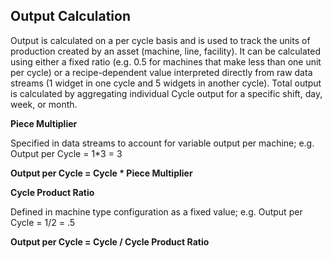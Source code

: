 ## **Output Calculation**

Output is calculated on a per cycle basis and is used to track the units of production created by an asset \(machine, line, facility\). It can be calculated using either a fixed ratio \(e.g. 0.5 for machines that make less than one unit per cycle\) or a recipe-dependent value interpreted directly from raw data streams \(1 widget in one cycle and 5 widgets in another cycle\). Total output is calculated by aggregating individual Cycle output for a specific shift, day, week, or month.



**Piece Multiplier**

Specified in data streams to account for variable output per machine; e.g. Output per Cycle = 1\*3 = 3

**Output per Cycle = Cycle \* Piece Multiplier**



**Cycle Product Ratio**

Defined in machine type configuration as a fixed value; e.g. Output per Cycle = 1\/2 = .5

**Output per Cycle = Cycle \/ Cycle Product Ratio**

